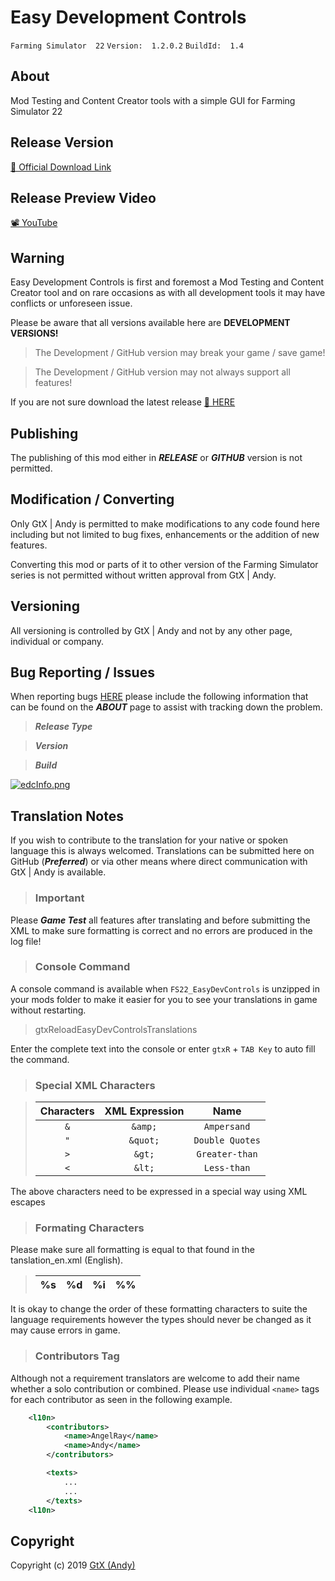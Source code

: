 # Easy Development Controls

`Farming Simulator  22`   `Version:  1.2.0.2`   `BuildId:  1.4`

## About

Mod Testing and Content Creator tools with a simple GUI for Farming Simulator 22

## Release Version

[🎁 Official Download Link](https://www.farming-simulator.com/mod.php?&mod_id=244313&title=fs2022)

## Release Preview Video

[📽 YouTube](https://www.youtube.com/watch?v=fopSb9UJAjM)

## Warning

Easy Development Controls is first and foremost a Mod Testing and Content Creator tool and on rare occasions as with all development tools it may have conflicts or unforeseen issue.

Please be aware that all versions available here are **DEVELOPMENT VERSIONS!**

> The Development / GitHub version may break your game / save game!

> The Development / GitHub version may not always support all features!

If you are not sure download the latest release [🎁 HERE](https://www.farming-simulator.com/mod.php?&mod_id=244313&title=fs2022)

## Publishing
The publishing of this mod either in ***RELEASE*** or ***GITHUB*** version is not permitted.

## Modification / Converting
Only GtX | Andy is permitted to make modifications to any code found here including but not limited to bug fixes, enhancements or the addition of new features.

Converting this mod or parts of it to other version of the Farming Simulator series is not permitted without written approval from GtX | Andy.

## Versioning
All versioning is controlled by GtX | Andy and not by any other page, individual or company.

## Bug Reporting / Issues

When reporting bugs [HERE](https://github.com/GtX-Andy/easyDevelopmentControls/issues) please include the following information that can be found on the ***ABOUT*** page to assist with tracking down the problem.

> ***Release Type***

> ***Version***

> ***Build***

[![edcInfo.png](https://i.postimg.cc/sDj7Q5w4/edcInfo.png)](https://postimg.cc/WtyhxqRd)

## Translation Notes
If you wish to contribute to the translation for your native or spoken language this is always welcomed.
Translations can be submitted here on GitHub (***Preferred***) or via other means where direct communication with GtX | Andy is available.

> ### Important

Please ***Game Test*** all features after translating and before submitting the XML to make sure formatting is correct and no errors are produced in the log file!

> ### Console Command

A console command is available when `FS22_EasyDevControls` is unzipped in your mods folder to make it easier for you to see your translations in game without restarting.

> gtxReloadEasyDevControlsTranslations

Enter the complete text into the console or enter `gtxR` + `TAB Key` to auto fill the command.

> ### Special XML Characters


>| Characters   | XML Expression | Name              |
>|:------------:|:--------------:|:-----------------:|
>| ```&```      | ```&amp;```    |```Ampersand```    |
>| ```"```      | ```&quot;```   |```Double Quotes```|
>| ```>```      | ```&gt;```     |```Greater-than``` |
>| ```<```      | ```&lt;```     |```Less-than```    |

 The above characters need to be expressed in a special way using XML escapes

> ### Formating Characters

Please make sure all formatting is equal to that found in the tanslation_en.xml (English).

>| %s | %d | %i | %%|
>|:--:|:--:|:--:|:-:|

It is okay to change the order of these formatting characters to suite the language requirements however the types should never be changed as it may cause errors in game.

> ### Contributors Tag

Although not a requirement translators are welcome to add their name whether a solo contribution or combined.
Please use individual `<name>` tags for each contributor as seen in the following example.

```xml
    <l10n>
        <contributors>
            <name>AngelRay</name>
            <name>Andy</name>
        </contributors>

        <texts>
            ...
            ...
        </texts>
    <l10n>
```

## Copyright
Copyright (c) 2019 [GtX (Andy)](https://github.com/GtX-Andy)
